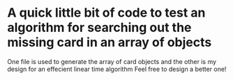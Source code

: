 # A quick little bit of code to test an algorithm for searching out the missing card in an array of objects

One file is used to generate the array of card objects and the other is my design for an effecient linear time algorithm
Feel free to design a better one!
